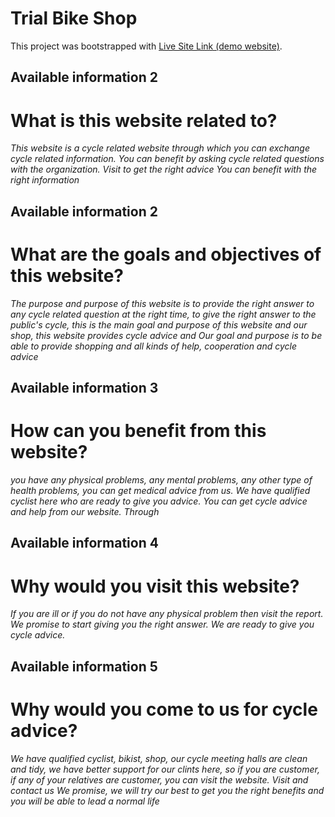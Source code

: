 # Trial Bike Shop

This project was bootstrapped with [Live Site Link (demo website)](https://trial-bike-shop.web.app/).

## Available information 2
# What is this website related to?
*This website is a cycle related website through which you can exchange cycle related information. You can benefit by asking cycle related questions with the organization. Visit to get the right advice You can benefit with the right information*

## Available information 2
# What are the goals and objectives of this website?
*The purpose and purpose of this website is to provide the right answer to any cycle related question at the right time, to give the right answer to the public's cycle, this is the main goal and purpose of this website and our shop, this website provides cycle advice and Our goal and purpose is to be able to provide shopping and all kinds of help, cooperation and cycle advice*

## Available information 3
# How can you benefit from this website?
*you have any physical problems, any mental problems, any other type of health problems, you can get medical advice from us. We have qualified cyclist here who are ready to give you advice. You can get cycle advice and help from our website. Through*

## Available information 4
# Why would you visit this website?

*If you are ill or if you do not have any physical problem then visit the report. We promise to start giving you the right answer. We are ready to give you cycle advice.*

## Available information 5
# Why would you come to us for cycle advice?
*We have qualified cyclist, bikist, shop, our cycle meeting halls are clean and tidy, we have better support for our clints here, so if you are customer, if any of your relatives are customer, you can visit the website. Visit and contact us We promise, we will try our best to get you the right benefits and you will be able to lead a normal life*